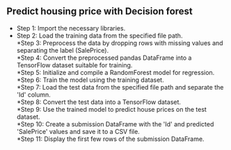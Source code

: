 ## Predict housing price with Decision forest<br>


* Step 1: Import the necessary libraries.<br>
* Step 2: Load the training data from the specified file path.<br>
*Step 3: Preprocess the data by dropping rows with missing values and separating the label (SalePrice).<br>
*Step 4: Convert the preprocessed pandas DataFrame into a TensorFlow dataset suitable for training.<br>
*Step 5: Initialize and compile a RandomForest model for regression.<br>
*Step 6: Train the model using the training dataset.<br>
*Step 7: Load the test data from the specified file path and separate the 'Id' column.<br>
*Step 8: Convert the test data into a TensorFlow dataset.<br>
*Step 9: Use the trained model to predict house prices on the test dataset.<br>
*Step 10: Create a submission DataFrame with the 'Id' and predicted 'SalePrice' values and save it to a CSV file.<br>
*Step 11: Display the first few rows of the submission DataFrame.<br>
